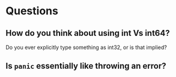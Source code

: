 # Questions

## How do you think about using int Vs int64?
Do you ever explicitly type something as int32, or is that implied?

## Is `panic` essentially like throwing an error?
